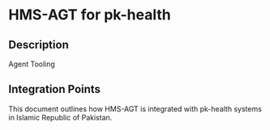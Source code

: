 # HMS-AGT for pk-health

## Description

Agent Tooling

## Integration Points

This document outlines how HMS-AGT is integrated with pk-health systems in Islamic Republic of Pakistan.
